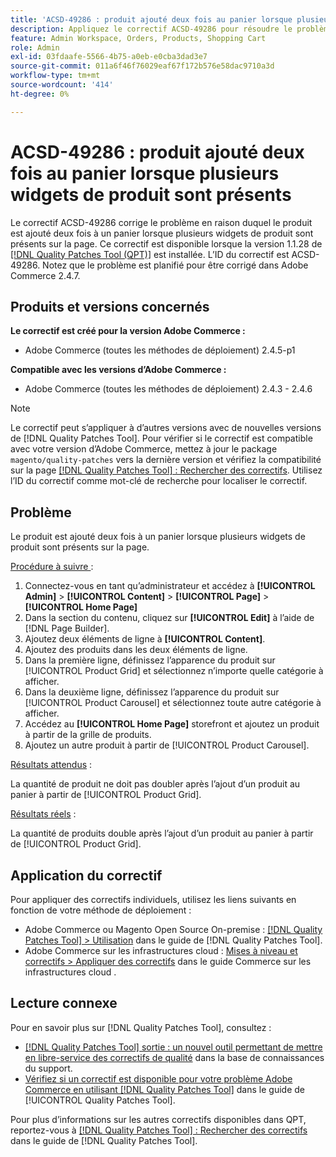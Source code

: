 ```yaml
---
title: 'ACSD-49286 : produit ajouté deux fois au panier lorsque plusieurs widgets de produit sont présents'
description: Appliquez le correctif ACSD-49286 pour résoudre le problème d’Adobe Commerce en raison duquel le produit est ajouté deux fois à un panier lorsque plusieurs widgets de produit sont présents sur la page.
feature: Admin Workspace, Orders, Products, Shopping Cart
role: Admin
exl-id: 03fdaafe-5566-4b75-a0eb-e0cba3dad3e7
source-git-commit: 011a6f46f76029eaf67f172b576e58dac9710a3d
workflow-type: tm+mt
source-wordcount: '414'
ht-degree: 0%

---
```


# ACSD-49286 : produit ajouté deux fois au panier lorsque plusieurs widgets de produit sont présents

Le correctif ACSD-49286 corrige le problème en raison duquel le produit est ajouté deux fois à un panier lorsque plusieurs widgets de produit sont présents sur la page. Ce correctif est disponible lorsque la version 1.1.28 de [[!DNL Quality Patches Tool (QPT)]](https://experienceleague.adobe.com/fr/docs/commerce-operations/tools/quality-patches-tool/quality-patches-tool-to-self-serve-quality-patches) est installée. L’ID du correctif est ACSD-49286. Notez que le problème est planifié pour être corrigé dans Adobe Commerce 2.4.7.

## Produits et versions concernés

**Le correctif est créé pour la version Adobe Commerce :**

* Adobe Commerce (toutes les méthodes de déploiement) 2.4.5-p1

**Compatible avec les versions d’Adobe Commerce :**

* Adobe Commerce (toutes les méthodes de déploiement) 2.4.3 - 2.4.6

>[!NOTE]
>
>Le correctif peut s’appliquer à d’autres versions avec de nouvelles versions de [!DNL Quality Patches Tool]. Pour vérifier si le correctif est compatible avec votre version d’Adobe Commerce, mettez à jour le package `magento/quality-patches` vers la dernière version et vérifiez la compatibilité sur la page [[!DNL Quality Patches Tool] : Rechercher des correctifs](https://experienceleague.adobe.com/tools/commerce-quality-patches/index.html?lang=fr). Utilisez l’ID du correctif comme mot-clé de recherche pour localiser le correctif.

## Problème

Le produit est ajouté deux fois à un panier lorsque plusieurs widgets de produit sont présents sur la page.

<u>Procédure à suivre </u> :

1. Connectez-vous en tant qu’administrateur et accédez à **[!UICONTROL Admin]** > **[!UICONTROL Content]** > **[!UICONTROL Page]** > **[!UICONTROL Home Page]**
1. Dans la section du contenu, cliquez sur **[!UICONTROL Edit]** à l’aide de [!DNL Page Builder].
1. Ajoutez deux éléments de ligne à **[!UICONTROL Content]**.
1. Ajoutez des produits dans les deux éléments de ligne.
1. Dans la première ligne, définissez l’apparence du produit sur [!UICONTROL Product Grid] et sélectionnez n’importe quelle catégorie à afficher.
1. Dans la deuxième ligne, définissez l’apparence du produit sur [!UICONTROL Product Carousel] et sélectionnez toute autre catégorie à afficher.
1. Accédez au **[!UICONTROL Home Page]** storefront et ajoutez un produit à partir de la grille de produits.
1. Ajoutez un autre produit à partir de [!UICONTROL Product Carousel].

<u>Résultats attendus</u> :

La quantité de produit ne doit pas doubler après l’ajout d’un produit au panier à partir de [!UICONTROL Product Grid].

<u>Résultats réels</u> :

La quantité de produits double après l’ajout d’un produit au panier à partir de [!UICONTROL Product Grid].

## Application du correctif

Pour appliquer des correctifs individuels, utilisez les liens suivants en fonction de votre méthode de déploiement :

* Adobe Commerce ou Magento Open Source On-premise : [[!DNL Quality Patches Tool] > Utilisation](/help/tools/quality-patches-tool/usage.md) dans le guide de [!DNL Quality Patches Tool].
* Adobe Commerce sur les infrastructures cloud : [Mises à niveau et correctifs > Appliquer des correctifs](https://experienceleague.adobe.com/docs/commerce-cloud-service/user-guide/develop/upgrade/apply-patches.html?lang=fr) dans le guide Commerce sur les infrastructures cloud . 

## Lecture connexe

Pour en savoir plus sur [!DNL Quality Patches Tool], consultez :

* [[!DNL Quality Patches Tool] sortie : un nouvel outil permettant de mettre en libre-service des correctifs de qualité](https://experienceleague.adobe.com/fr/docs/commerce-operations/tools/quality-patches-tool/quality-patches-tool-to-self-serve-quality-patches) dans la base de connaissances du support.
* [Vérifiez si un correctif est disponible pour votre problème Adobe Commerce en utilisant [!DNL Quality Patches Tool]](/help/tools/quality-patches-tool/patches-available-in-qpt/check-patch-for-magento-issue-with-magento-quality-patches.md) dans le guide de [!UICONTROL Quality Patches Tool].


Pour plus d’informations sur les autres correctifs disponibles dans QPT, reportez-vous à [[!DNL Quality Patches Tool] : Rechercher des correctifs](https://experienceleague.adobe.com/tools/commerce-quality-patches/index.html?lang=fr) dans le guide de [!DNL Quality Patches Tool].
